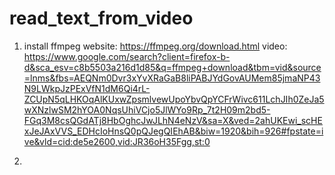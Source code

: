 # read_text_from_video

1. install ffmpeg
website: https://ffmpeg.org/download.html
video: https://www.google.com/search?client=firefox-b-d&sca_esv=c8b5503a216d1d85&q=ffmpeg+download&tbm=vid&source=lnms&fbs=AEQNm0Dvr3xYvXRaGaB8liPABJYdGovAUMem85jmaNP43N9LWkpJzPExVfN1dM6Qi4rL-ZCUpN5qLHKOqAlKUxwZpsmlvewUpoYbvQpYCFrWivc611LchJIh0ZeJa5wXNzlwSM2hYOA0NqsUhiVCjo5JlWYo9Rp_7t2H09m2bd5-FGq3M8csQGdATj8HbOghcJwJLhN4eNzV&sa=X&ved=2ahUKEwi_scHExJeJAxVVS_EDHcIoHnsQ0pQJegQIEhAB&biw=1920&bih=926#fpstate=ive&vld=cid:de5e2600,vid:JR36oH35Fgg,st:0

2.
